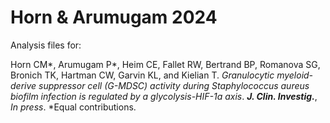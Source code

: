 # Horn & Arumugam 2024
Analysis files for:

Horn CM*, Arumugam P*, Heim CE, Fallet RW, Bertrand BP, Romanova SG, Bronich TK, Hartman CW, Garvin KL, and Kielian T. *Granulocytic myeloid-derive suppressor cell (G-MDSC) activity during Staphylococcus aureus biofilm infection is regulated by a glycolysis-HIF-1a axis*. ***J. Clin. Investig.***, *In press*. *Equal contributions.
